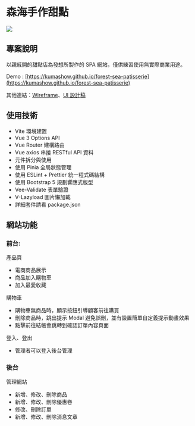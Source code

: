# 森海手作甜點
![](https://imgur.com/CHDbh18.png)

## 專案說明
以親戚開的甜點店為發想所製作的 SPA 網站，僅供練習使用無實際商業用途。

Demo : [https://kumashow.github.io/forest-sea-patisserie](https://kumashow.github.io/forest-sea-patisserie)

其他連結：[Wireframe](https://whimsical.com/vue-3-AzcKcb1DdLpVkKxDQTt6vg)、[UI 設計稿](https://www.figma.com/file/C6Oq3oQk6VvkhKxGdnLaXl/%E6%A3%AE%E6%B5%B7%E6%89%8B%E4%BD%9C%E7%94%9C%E9%BB%9E?node-id=0-1&t=IcSGzn4E2DshpOpK-0)

## 使用技術

* Vite 環境建置
* Vue 3 Options API
* Vue Router 建構路由
* Vue axios 串接 RESTful API 資料
* 元件拆分與使用
* 使用 Pinia 全局狀態管理
* 使用 ESLint + Prettier 統一程式碼結構
* 使用 Bootstrap 5 規劃響應式版型
* Vee-Validate 表單驗證
* V-Lazyload 圖片懶加載
* 詳細套件請看 package.json

## 網站功能

### 前台:

產品頁
  * 電商商品展示
  * 商品加入購物車
  * 加入最愛收藏

購物車
  * 購物車無商品時，顯示按鈕引導顧客前往購買
  * 刪除商品時，跳出提示 Modal 避免誤刪，並有設置簡單自定義提示動畫效果
  * 點擊前往結帳會跳轉到確認訂單內容頁面

登入、登出
  * 管理者可以登入後台管理
  
### 後台

管理網站
  * 新增、修改、刪除商品
  * 新增、修改、刪除優惠卷
  * 修改、刪除訂單
  * 新增、修改、刪除消息文章
